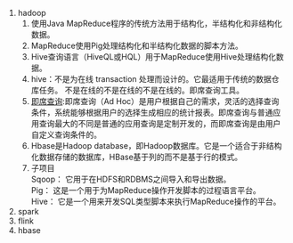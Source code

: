 1. hadoop    
    1. 使用Java MapReduce程序的传统方法用于结构化，半结构化和非结构化数据。   
    1. MapReduce使用Pig处理结构化和半结构化数据的脚本方法。     
    1. Hive查询语言（HiveQL或HQL）用于MapReduce使用Hive处理结构化数据。   
    1. hive：不是为在线 transaction 处理而设计的。它最适用于传统的数据仓库任务。 不是在线的不是在线的不是在线的。即席查询工具。         
    1. [即席查询](https://baike.baidu.com/item/%E5%8D%B3%E5%B8%AD%E6%9F%A5%E8%AF%A2):即席查询（Ad Hoc）是用户根据自己的需求，灵活的选择查询条件，系统能够根据用户的选择生成相应的统计报表。即席查询与普通应用查询最大的不同是普通的应用查询是定制开发的，而即席查询是由用户自定义查询条件的。        
    1. Hbase是Hadoop database，即Hadoop数据库。它是一个适合于非结构化数据存储的数据库，HBase基于列的而不是基于行的模式。      
    1. 子项目       
        Sqoop： 它用于在HDFS和RDBMS之间导入和导出数据。          
        Pig： 这是一个用于为MapReduce操作开发脚本的过程语言平台。    
        Hive： 它是一个用来开发SQL类型脚本来执行MapReduce操作的平台。     
1. spark       
1. flink    
1. hbase    

